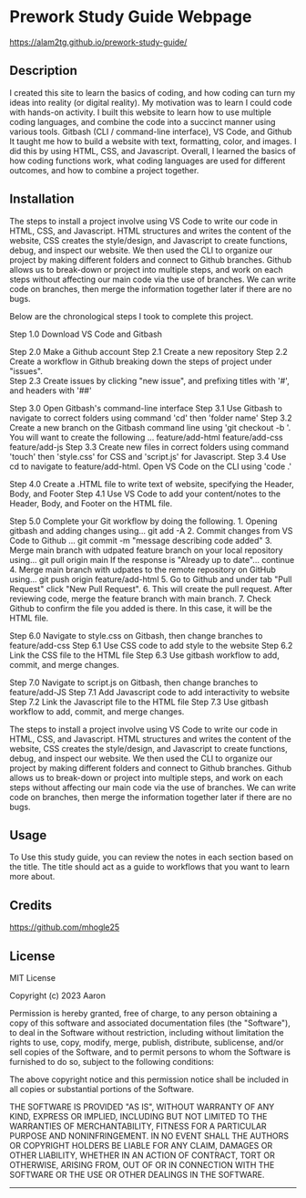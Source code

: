 # Prework Study Guide Webpage
https://alam2tg.github.io/prework-study-guide/

## Description
I created this site to learn the basics of coding, and how coding can turn my ideas into reality (or digital reality). My motivation was to learn I could code with hands-on activity. 
I built this website to learn how to use multiple coding languages, and combine the code into a succinct manner using various tools. Gitbash (CLI / command-line interface), VS Code, and Github
It taught me how to build a website with text, formatting, color, and images.  I did this by using HTML, CSS, and Javascript.
Overall, I learned the basics of how coding functions work, what coding languages are used for different outcomes, and how to combine a project together.

## Installation

The steps to install a project involve using VS Code to write our code in HTML, CSS, and Javascript. HTML structures and writes the content of the website, CSS creates the style/design, and Javascript to create functions, debug, and inspect our website. We then used the CLI to organize our project by making different folders and connect to Github branches. Github allows us to break-down or project into multiple steps, and work on each steps without affecting our main code via the use of branches. We can write code on branches, then merge the information together later if there are no bugs. 

Below are the chronological steps I took to complete this project.

Step 1.0
    Download VS Code and Gitbash

Step 2.0
    Make a Github account
Step 2.1
    Create a new repository 
Step 2.2 
    Create a workflow in Github breaking down the steps of project under "issues".  
Step 2.3
    Create issues by clicking "new issue", and prefixing titles with '#', and headers with '##'

Step 3.0
    Open Gitbash's command-line interface 
Step 3.1 
    Use Gitbash to navigate to correct folders using command 'cd' then 'folder name'
Step 3.2 
    Create a new branch on the Gitbash command line using 'git checkout -b <branch name>'. You will want to create the following <branch names>... 
    feature/add-html
    feature/add-css
    feature/add-js
Step 3.3 
    Create new files in correct folders using command 'touch' then 'style.css' for CSS and 'script.js' for Javascript.
Step 3.4 
    Use cd to navigate to feature/add-html. Open VS Code on the CLI using 'code .' 

Step 4.0
    Create a .HTML file to write text of website, specifying the Header, Body, and Footer
Step 4.1 
    Use VS Code to add your content/notes to the Header, Body, and Footer on the HTML file. 

Step 5.0 
    Complete your Git workflow by doing the following.
        1. Opening gitbash and adding changes using...
            git add -A
        2. Commit changes from VS Code to Github ...
            git commit -m "message describing code added"
        3. Merge main branch with udpated feature branch on your local repository using...
            git pull origin main 
            If the response is "Already up to date"... continue
        4. Merge main branch with udpates to the remote repository on GitHub using...
            git push origin feature/add-html
        5. Go to Github and under tab "Pull Request" click "New Pull Request".
        6. This will create the pull request. After reviewing code, merge the feature branch with main      branch.
        7. Check Github to confirm the file you added is there. In this case, it will be the HTML file.

Step 6.0
    Navigate to style.css on Gitbash, then change branches to feature/add-css
Step 6.1
    Use CSS code to add style to the website
Step 6.2
    Link the CSS file to the HTML file
Step 6.3
    Use gitbash workflow to add, commit, and merge changes. 

Step 7.0
    Navigate to script.js on Gitbash, then change branches to feature/add-JS
Step 7.1
    Add Javascript code to add interactivity to website
Step 7.2
    Link the Javascript file to the HTML file
Step 7.3
    Use gitbash workflow to add, commit, and merge changes. 


The steps to install a project involve using VS Code to write our code in HTML, CSS, and Javascript. HTML structures and writes the content of the website, CSS creates the style/design, and Javascript to create functions, debug, and inspect our website. We then used the CLI to organize our project by making different folders and connect to Github branches. Github allows us to break-down or project into multiple steps, and work on each steps without affecting our main code via the use of branches. We can write code on branches, then merge the information together later if there are no bugs. 

## Usage
To Use this study guide, you can review the notes in each section based on the title. The title should act as a guide to workflows that you want to learn more about. 

## Credits

https://github.com/mhogle25

## License

MIT License

Copyright (c) 2023 Aaron

Permission is hereby granted, free of charge, to any person obtaining a copy
of this software and associated documentation files (the "Software"), to deal
in the Software without restriction, including without limitation the rights
to use, copy, modify, merge, publish, distribute, sublicense, and/or sell
copies of the Software, and to permit persons to whom the Software is
furnished to do so, subject to the following conditions:

The above copyright notice and this permission notice shall be included in all
copies or substantial portions of the Software.

THE SOFTWARE IS PROVIDED "AS IS", WITHOUT WARRANTY OF ANY KIND, EXPRESS OR
IMPLIED, INCLUDING BUT NOT LIMITED TO THE WARRANTIES OF MERCHANTABILITY,
FITNESS FOR A PARTICULAR PURPOSE AND NONINFRINGEMENT. IN NO EVENT SHALL THE
AUTHORS OR COPYRIGHT HOLDERS BE LIABLE FOR ANY CLAIM, DAMAGES OR OTHER
LIABILITY, WHETHER IN AN ACTION OF CONTRACT, TORT OR OTHERWISE, ARISING FROM,
OUT OF OR IN CONNECTION WITH THE SOFTWARE OR THE USE OR OTHER DEALINGS IN THE
SOFTWARE.

---
